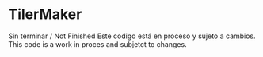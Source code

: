 # TilerMaker
Sin terminar / Not Finished
Este codigo está en proceso y sujeto a cambios.
This code is a work in proces and subjetct to changes.
